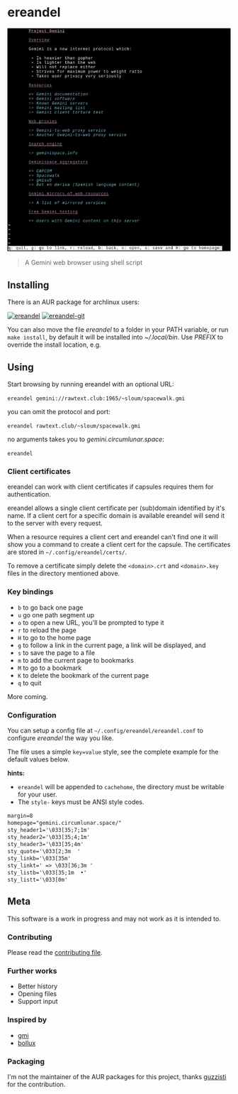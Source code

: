 # ereandel

![print](https://github.com/blmayer/ereandel/blob/main/ereandel.png?raw=true)
> A Gemini web browser using shell script


## Installing

There is an AUR package for archlinux users:

[![ereandel](https://img.shields.io/aur/version/ereandel?label=ereandel&logo=arch-linux)](https://aur.archlinux.org/packages/ereandel)
[![ereandel-git](https://img.shields.io/aur/version/ereandel-git?label=ereandel-git&logo=arch-linux)](https://aur.archlinux.org/packages/ereandel-git)

You can also move the file *ereandel* to a folder in your PATH variable, 
or run `make install`, by default it will be installed into *~/.local/bin*.
Use *PREFIX* to override the install location, e.g.




## Using

Start browsing by running ereandel with an optional URL:

`ereandel gemini://rawtext.club:1965/~sloum/spacewalk.gmi`

you can omit the protocol and port:

`ereandel rawtext.club/~sloum/spacewalk.gmi`

no arguments takes you to *gemini.circumlunar.space*:

`ereandel`

### Client certificates

ereandel can work with client certificates if capsules requires them for authentication.

ereandel allows a single client certificate per (sub)domain identified by it's name. If a client cert for a specific domain is available ereandel will send it to the server with every request.

When a resource requires a client cert and ereandel can't find one it will show you a command to create a client cert for the capsule. The certificates are stored in `~/.config/ereandel/certs/`.

To remove a certificate simply delete the `<domain>.crt` and `<domain>.key` files in the directory mentioned above.

### Key bindings

- `b` to go back one page
- `u` go one path segment up
- `o` to open a new URL, you'll be prompted to type it
- `r` to reload the page
- `H` to go to the home page
- `g` to follow a link in the current page, a link will be displayed, and
- `s` to save the page to a file
- `m` to add the current page to bookmarks
- `M` to go to a bookmark
- `K` to delete the bookmark of the current page
- `q` to quit

More coming.

### Configuration

You can setup a config file at `~/.config/ereandel/ereandel.conf` to configure *ereandel* the way you like.

The file uses a simple `key=value` style, see the complete example for the default values below.

**hints:**
* `ereandel` will be appended to `cachehome`, the directory must be writable for your user.
* The `style-` keys must be ANSI style codes.

```
margin=8
homepage="gemini.circumlunar.space/"
sty_header1='\033[35;7;1m'
sty_header2='\033[35;4;1m'
sty_header3='\033[35;4m'
sty_quote='\033[2;3m  '
sty_linkb='\033[35m'
sty_linkt=' => \033[36;3m '
sty_listb='\033[35;1m  •'
sty_listt='\033[0m'
```

## Meta

This software is a work in progress and may not work as it is intended to.


### Contributing

Please read the [contributing file](CONTRIBUTING.md).


### Further works

- Better history
- Opening files
- Support input


### Inspired by

- [gmi](https://sr.ht/~chambln/gmi/)
- [bollux](https://sr.ht/~acdw/bollux/)


### Packaging

I'm not the maintainer of the AUR packages for this project,
thanks [guzzisti](https://aur.archlinux.org/account/guzzisti) for the contribution.
